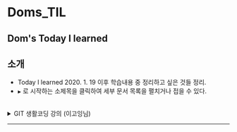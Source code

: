 # Doms_TIL
Dom's Today I learned
---

소개
----

- Today I learned 2020. 1. 19 이후 학습내용 중 정리하고 싶은 것들 정리.<br>
-	`▶` 로 시작하는 소제목을 클릭하여 세부 문서 목록을 펼치거나 접을 수 있다.<br><br>

<details><summary>GIT 생활코딩 강의 (이고잉님)</summary><br>

-	[Chapter 1 : GIT CLI 버전관리](https://github.com/DomMorello/Doms_TIL/blob/open_git/open_tutorial_git/git_ch1.md)</details>

---

